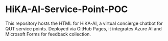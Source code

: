 # HiKA-AI-Service-Point-POC
This repository hosts the HTML for HiKA-AI, a virtual concierge chatbot for QUT service points. Deployed via GitHub Pages, it integrates Azure AI and Microsoft Forms for feedback collection.
